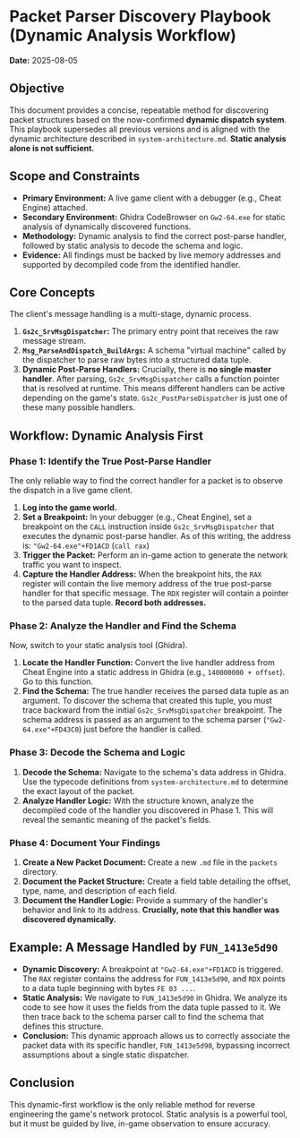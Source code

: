 # Packet Parser Discovery Playbook (Dynamic Analysis Workflow)

**Date:** 2025-08-05

## Objective

This document provides a concise, repeatable method for discovering packet structures based on the now-confirmed **dynamic dispatch system**. This playbook supersedes all previous versions and is aligned with the dynamic architecture described in `system-architecture.md`. **Static analysis alone is not sufficient.**

## Scope and Constraints

*   **Primary Environment:** A live game client with a debugger (e.g., Cheat Engine) attached.
*   **Secondary Environment:** Ghidra CodeBrowser on `Gw2-64.exe` for static analysis of dynamically discovered functions.
*   **Methodology:** Dynamic analysis to find the correct post-parse handler, followed by static analysis to decode the schema and logic.
*   **Evidence:** All findings must be backed by live memory addresses and supported by decompiled code from the identified handler.

## Core Concepts

The client's message handling is a multi-stage, dynamic process.

1.  **`Gs2c_SrvMsgDispatcher`:** The primary entry point that receives the raw message stream.
2.  **`Msg_ParseAndDispatch_BuildArgs`:** A schema "virtual machine" called by the dispatcher to parse raw bytes into a structured data tuple.
3.  **Dynamic Post-Parse Handlers:** Crucially, there is **no single master handler**. After parsing, `Gs2c_SrvMsgDispatcher` calls a function pointer that is resolved at runtime. This means different handlers can be active depending on the game's state. `Gs2c_PostParseDispatcher` is just one of these many possible handlers.

## Workflow: Dynamic Analysis First

### Phase 1: Identify the True Post-Parse Handler

The only reliable way to find the correct handler for a packet is to observe the dispatch in a live game client.

1.  **Log into the game world.**
2.  **Set a Breakpoint:** In your debugger (e.g., Cheat Engine), set a breakpoint on the `CALL` instruction inside `Gs2c_SrvMsgDispatcher` that executes the dynamic post-parse handler. As of this writing, the address is:
    `"Gw2-64.exe"+FD1ACD` (`call rax`)
3.  **Trigger the Packet:** Perform an in-game action to generate the network traffic you want to inspect.
4.  **Capture the Handler Address:** When the breakpoint hits, the `RAX` register will contain the live memory address of the true post-parse handler for that specific message. The `RDX` register will contain a pointer to the parsed data tuple. **Record both addresses.**

### Phase 2: Analyze the Handler and Find the Schema

Now, switch to your static analysis tool (Ghidra).

1.  **Locate the Handler Function:** Convert the live handler address from Cheat Engine into a static address in Ghidra (e.g., `140000000 + offset`). Go to this function.
2.  **Find the Schema:** The true handler receives the parsed data tuple as an argument. To discover the schema that created this tuple, you must trace backward from the initial `Gs2c_SrvMsgDispatcher` breakpoint. The schema address is passed as an argument to the schema parser (`"Gw2-64.exe"+FD43C0`) just before the handler is called.

### Phase 3: Decode the Schema and Logic

1.  **Decode the Schema:** Navigate to the schema's data address in Ghidra. Use the typecode definitions from `system-architecture.md` to determine the exact layout of the packet.
2.  **Analyze Handler Logic:** With the structure known, analyze the decompiled code of the handler you discovered in Phase 1. This will reveal the semantic meaning of the packet's fields.

### Phase 4: Document Your Findings

1.  **Create a New Packet Document:** Create a new `.md` file in the `packets` directory.
2.  **Document the Packet Structure:** Create a field table detailing the offset, type, name, and description of each field.
3.  **Document the Handler Logic:** Provide a summary of the handler's behavior and link to its address. **Crucially, note that this handler was discovered dynamically.**

## Example: A Message Handled by `FUN_1413e5d90`

*   **Dynamic Discovery:** A breakpoint at `"Gw2-64.exe"+FD1ACD` is triggered. The `RAX` register contains the address for `FUN_1413e5d90`, and `RDX` points to a data tuple beginning with bytes `FE 03 ...`.
*   **Static Analysis:** We navigate to `FUN_1413e5d90` in Ghidra. We analyze its code to see how it uses the fields from the data tuple passed to it. We then trace back to the schema parser call to find the schema that defines this structure.
*   **Conclusion:** This dynamic approach allows us to correctly associate the packet data with its specific handler, `FUN_1413e5d90`, bypassing incorrect assumptions about a single static dispatcher.

## Conclusion

This dynamic-first workflow is the only reliable method for reverse engineering the game's network protocol. Static analysis is a powerful tool, but it must be guided by live, in-game observation to ensure accuracy.